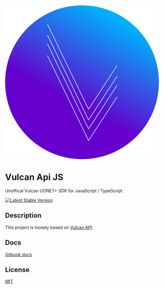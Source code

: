 <p align="center"><img src="https://raw.githubusercontent.com/Capure/vulcan-api-js/master/assets/logo.svg" /></p>

# Vulcan Api JS

Unoffical Vulcan UONET+ SDK for JavaScript / TypeScript

[![Latest Stable Version](https://img.shields.io/npm/v/vulcan-api-js.svg?style=for-the-badge)](https://www.npmjs.com/package/vulcan-api-js)

## Description

This project is loosely based on [Vulcan API](https://github.com/kapi2289/vulcan-api).

## Docs

[Gitbook docs](https://capure.gitbook.io/vulcan-api-js/)

## License

[MIT](https://github.com/Capure/vulcan-api-js/blob/master/LICENSE)

